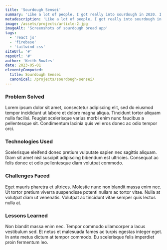 ```yaml
---
title: 'Sourdough Sensei'
summary: 'Like a lot of people, I got really into sourdough in 2020. I made this app to help me bake delicious bread by putting all my recipes and schedules in one place.'
metadescription: 'Like a lot of people, I got really into sourdough in 2020. I made this app to help me bake delicious bread by putting all my recipes and schedules in one place.'
image: /assets/projects/article-2.jpg
imageAlt: 'Screenshots of sourdough bread app'
tags:
  - 'react js'
  - 'firebase'
  - 'tailwind css'
siteUrl: '#'
repoUrl: '#'
author: 'Keith Rowles'
date: 2023-05-01
eleventyComputed:
  title: Sourdough Sensei
  canonical: /projects/sourdough-sensei/
---
```


### Problem Solved

Lorem ipsum dolor sit amet, consectetur adipiscing elit, sed do eiusmod tempor incididunt ut labore et dolore magna aliqua. Tincidunt tortor aliquam nulla facilisi. Feugiat scelerisque varius morbi enim nunc faucibus a pellentesque sit. Condimentum lacinia quis vel eros donec ac odio tempor orci.

### Technologies Used

Scelerisque eleifend donec pretium vulputate sapien nec sagittis aliquam. Diam sit amet nisl suscipit adipiscing bibendum est ultricies. Consequat ac felis donec et odio pellentesque diam volutpat commodo.

### Challenges Faced

Eget mauris pharetra et ultrices. Molestie nunc non blandit massa enim nec. Ut tortor pretium viverra suspendisse potenti nullam ac tortor vitae. Nulla at volutpat diam ut venenatis. Volutpat ac tincidunt vitae semper quis lectus nulla at.

### Lessons Learned

Non blandit massa enim nec. Tempor commodo ullamcorper a lacus vestibulum sed. Et netus et malesuada fames ac turpis egestas integer eget. In ante metus dictum at tempor commodo. Eu scelerisque felis imperdiet proin fermentum leo.

